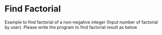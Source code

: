 # Find Factorial
Example to find factorial of a non-negative integer (Input number of factorial by user). Please write the program to find factorial result as below
